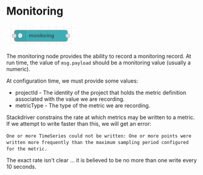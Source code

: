 # Monitoring

![Monitoring](images/monitoring_node.png)


The monitoring node provides the ability to record a monitoring record.  At run time, the value of `msg.payload` should be a monitoring value (usually a numeric).

At configuration time, we must provide some values:

* projectId - The identity of the project that holds the metric definition associated with the value we are recording.
* metricType - The type of the metric we are recording.

Stackdriver constrains the rate at which metrics may be written to a metric.  If we attempt to write faster than this, we will get an error:

`One or more TimeSeries could not be written: One or more points were written more frequently than the maximum sampling period configured for the metric.`

The exact rate isn't clear … it is believed to be no more than one write every 10 seconds.

